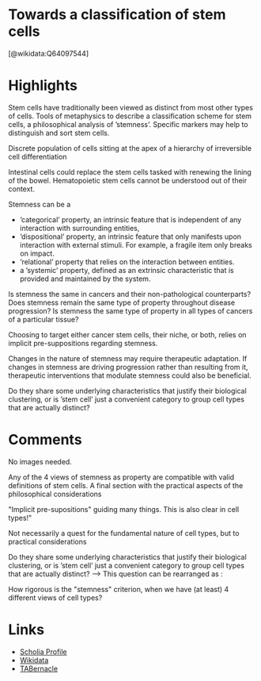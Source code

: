 
Towards a classification of stem cells
======================================
  
  [@wikidata:Q64097544]  

# Highlights

Stem cells have traditionally been viewed as distinct from most other types of cells. Tools of metaphysics to describe a classification scheme for stem cells, a philosophical analysis of ’stemness’. Specific markers may help to distinguish and sort stem cells.

Discrete population of cells sitting at the apex of a hierarchy of irreversible cell differentiation

Intestinal cells could replace the stem cells tasked with renewing the lining of the bowel. Hematopoietic stem cells cannot be understood out of their context.

Stemness can be a
- ’categorical’ property, an intrinsic feature that is independent of any interaction with surrounding entities,
- ’dispositional’ property, an intrinsic feature that only manifests upon interaction with external stimuli. For example, a fragile item only breaks on impact.
- ’relational’ property that relies on the interaction between entities.
- a ’systemic’ property, defined as an extrinsic characteristic that is provided and maintained by the system.

Is stemness the same in cancers and their non-pathological counterparts? Does stemness remain the same type of property throughout disease progression?
Is stemness the same type of property in all types of cancers of a particular tissue? 

Choosing to target either cancer stem cells, their niche, or both, relies on implicit pre-suppositions regarding stemness.

Changes in the nature of stemness may require therapeutic adaptation. If changes in stemness are driving progression rather than resulting from it, therapeutic interventions that modulate stemness could also be beneficial.

Do they share some underlying characteristics that justify their biological clustering, or is ’stem cell’ just a convenient category to group cell types that are actually distinct? 

# Comments

No images needed. 

Any of the 4 views of stemness as property are compatible with valid definitions of stem cells. 
A final section with the practical aspects of the philosophical considerations

"Implicit pre-supositions" guiding many things. This is also clear in cell types!" 

Not necessarily a quest for the fundamental nature of cell types, but to practical considerations 

Do they share some underlying characteristics that justify their biological clustering, or is ’stem cell’ just a convenient category to group cell types that are actually distinct?  --> This question can be rearranged as :

How rigorous is the "stemness" criterion, when we have (at least) 4 different views of cell types? 


# Links
  
 * [Scholia Profile](https://scholia.toolforge.org/work/Q64097544)  
 * [Wikidata](https://www.wikidata.org/wiki/Q64097544)  
 * [TABernacle](https://tabernacle.toolforge.org/?#/tab/manual/Q64097544/P921%3BP4510)  
